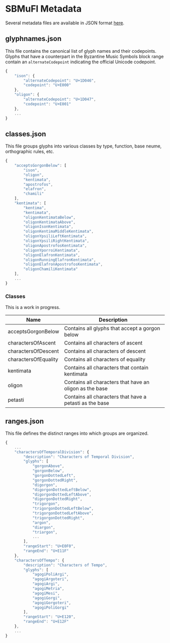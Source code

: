 # SBMuFl Metadata

Several metadata files are available in JSON format [here](https://github.com/danielgarthur/sbmufl/tree/master/metadata).

## glyphnames.json

This file contains the canonical list of glyph names and their codepoints. Glyphs that have a counterpart in the Byzantine Music Symbols block range contain an `alternateCodepoint` indicating the official Unicode codepoint.

```js
{
    "ison": {
        "alternateCodepoint": "U+1D046",
        "codepoint": "U+E000"
    },
    "oligon": {
        "alternateCodepoint": "U+1D047",
        "codepoint": "U+E001"
    },
    ...
}
```

## classes.json

This file groups glyphs into various classes by type, function, base neume, orthographic rules, etc.

```js
{
    "acceptsGorgonBelow": [
        "ison",
        "oligon",
        "kentimata",
        "apostrofos",
        "elafron",
        "chamili"
    ],
    "kentimata": [
        "kentima",
        "kentimata",
        "oligonKentimataBelow",
        "oligonKentimataAbove",
        "oligonIsonKentimata",
        "oligonKentimaMiddleKentimata",
        "oligonYpsiliLeftKentimata",
        "oligonYpsiliRightKentimata",
        "oligonApostrofosKentimata",
        "oligonYporroiKentimata",
        "oligonElafronKentimata",
        "oligonRunningElafronKentimata",
        "oligonElafronApostrofosKentimata",
        "oligonChamiliKentimata"
    ],
    ...
}
```

### Classes

This is a work in progress.

| Name                 | Description                                             |
| -------------------- | ------------------------------------------------------- |
| acceptsGorgonBelow   | Contains all glyphs that accept a gorgon below          |
| charactersOfAscent   | Contains all characters of ascent                       |
| charactersOfDescent  | Contains all characters of descent                      |
| charactersOfEquality | Contains all characters of equality                     |
| kentimata            | Contains all characters that contain kentimata          |
| oligon               | Contains all characters that have an oligon as the base |
| petasti              | Contains all characters that have a petasti as the base |

## ranges.json

This file defines the distinct ranges into which groups are organized.

```js
{
    ...
    "charactersOfTemporalDivision": {
        "description": "Characters of Temporal Division",
        "glyphs": [
            "gorgonAbove",
            "gorgonBelow",
            "gorgonDottedLeft",
            "gorgonDottedRight",
            "digorgon",
            "digorgonDottedLeftBelow",
            "digorgonDottedLeftAbove",
            "digorgonDottedRight",
            "trigorgon",
            "trigorgonDottedLeftBelow",
            "trigorgonDottedLeftAbove",
            "trigorgonDottedRight",
            "argon",
            "diargon",
            "triargon",
            ...
        ],
        "rangeStart": "U+E0F0",
        "rangeEnd": "U+E11F"
    },
    "charactersOfTempo": {
        "description": "Characters of Tempo",
        "glyphs": [
            "agogiPoliArgi",
            "agogiArgoteri",
            "agogiArgi",
            "agogiMetria",
            "agogiMesi",
            "agogiGorgi",
            "agogiGorgoteri",
            "agogiPoliGorgi"
        ],
        "rangeStart": "U+E120",
        "rangeEnd": "U+E12F"
    },
    ...
}
```
